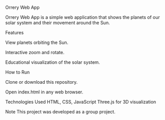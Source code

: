 Orrery Web App

Orrery Web App is a simple web application that shows the planets of our solar system and their movement around the Sun.

Features

View planets orbiting the Sun.

Interactive zoom and rotate.

Educational visualization of the solar system.

How to Run

Clone or download this repository.

Open index.html in any web browser.

Technologies Used
HTML, CSS, JavaScript
Three.js for 3D visualization

Note
This project was developed as a group project.

